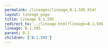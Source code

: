 ```yaml
---
permalink: /lineages/lineage_B.1.595.html
layout: lineage_page
title: Lineage B.1.595
redirect_to: ../lineage.html?lineage=B.1.595
lineage: B.1.595
parent: B.1
children: ['B.1.595']
---
```

